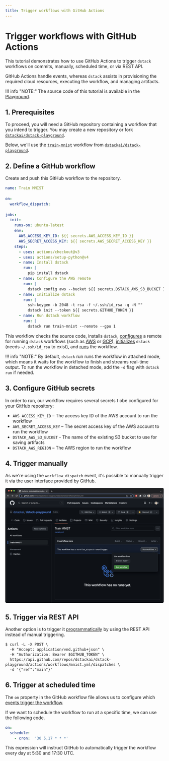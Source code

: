 ```yaml
---
title: Trigger workflows with GitHub Actions
---
```


# Trigger workflows with GitHub Actions 

This tutorial demonstrates how to use GitHub Actions to trigger `dstack` workflows on
commits, manually, scheduled time, or via REST API. 

GitHub Actions handle events, whereas `dstack` assists in provisioning the required cloud resources, executing the
workflow, and managing artifacts.

!!! info "NOTE:"
    The source code of this tutorial is available in the <a href="https://github.com/dstackai/dstack-playground#readme" target="__blank">Playground</a>.

## 1. Prerequisites

To proceed, you will need a GitHub repository containing a workflow that you intend to trigger. 
You may create a new repository or fork [`dstackai/dstack-playground`](https://github.com/dstackai/dstack-playground).

Below, we'll use
the [`train-mnist`](https://github.com/dstackai/dstack-playground/blob/main/.dstack/workflows/mnist.yaml) workflow
from [`dstackai/dstack-playground`](https://github.com/dstackai/dstack-playground).

## 2. Define a GitHub workflow

Create and push this GitHub workflow to the repository.

<div editor-title=".github/workflows/mnist.yml"> 

```yaml
name: Train MNIST

on:
  workflow_dispatch:

jobs:
  init:
    runs-on: ubuntu-latest
    env:
      AWS_ACCESS_KEY_ID: ${{ secrets.AWS_ACCESS_KEY_ID }}
      AWS_SECRET_ACCESS_KEY: ${{ secrets.AWS_SECRET_ACCESS_KEY }}
    steps:
      - uses: actions/checkout@v3
      - uses: actions/setup-python@v4
      - name: Install dstack
        run: |
          pip install dstack
      - name: Configure the AWS remote
        run: |
          dstack config aws --bucket ${{ secrets.DSTACK_AWS_S3_BUCKET }} --region ${{ secrets.DSTACK_AWS_REGION }}
      - name: Initialize dstack
        run: |
          ssh-keygen -b 2048 -t rsa -f ~/.ssh/id_rsa -q -N ""
          dstack init --token ${{ secrets.GITHUB_TOKEN }}
      - name: Run dstack workflow
        run: |
          dstack run train-mnist --remote --gpu 1
```

</div>

This workflow checks the source code, installs `dstack`, [configures](../docs/reference/cli/config.md) a remote for
running `dstack` workflows (such as [AWS](../docs/installation/aws.md) or [GCP](../docs/installation/gcp.md)), [initializes](../docs/reference/cli/init.md) `dstack` (needs `~/.ssh/id_rsa` to exist),
and [runs](../docs/reference/cli/run.md) the workflow.

!!! info "NOTE:"
    By default, `dstack` run runs the workflow in attached mode, which means it waits for the workflow to finish and streams real-time 
    output. To run the workflow in detached mode, add the `-d` flag with `dstack run` if needed.

## 3. Configure GitHub secrets

In order to run, our workflow requires several secrets t obe configured for your GitHub repository:

- `AWS_ACCESS_KEY_ID` – The access key ID of the AWS account to run the workflow
- `AWS_SECRET_ACCESS_KEY` – The secret access key of the AWS account to run the workflow
- `DSTACK_AWS_S3_BUCKET` - The name of the existing S3 bucket to use for saving artifacts
- `DSTACK_AWS_REGION` – The AWS region to run the workflow

## 4. Trigger manually

As we're using the `workflow_dispatch` event, it's possible to manually trigger it via the user interface provided by GitHub.

![](dstack-playground-github-actions-ui.png)

## 5. Trigger via REST API

Another option is to trigger
it [programmatically](https://docs.github.com/en/rest/actions/workflows?apiVersion=2022-11-28#create-a-workflow-dispatch-event)
by using the REST API instead of manual triggering.

<div class="termy">

```shell
$ curl -L -X POST \
  -H "Accept: application/vnd.github+json" \
  -H "Authorization: Bearer $GITHUB_TOKEN" \
  https://api.github.com/repos/dstackai/dstack-playground/actions/workflows/mnist.yml/dispatches \
  -d '{"ref":"main"}'

```

</div>

## 6. Trigger at scheduled time 

The `on` property in the GitHub workflow file allows us to configure
which [events trigger the workflow](https://docs.github.com/en/actions/using-workflows/events-that-trigger-workflows).

If we want to schedule the workflow to run at a specific time, we can use the following code.

```yaml
on:
  schedule:
    - cron:  '30 5,17 * * *'
```

This expression will instruct GitHub to automatically trigger the workflow every day at 5:30 and 17:30 UTC.